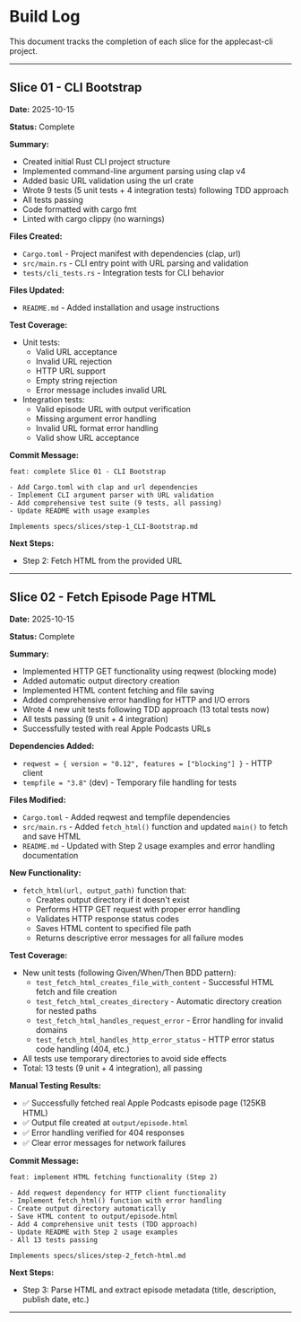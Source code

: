 # Build Log

This document tracks the completion of each slice for the applecast-cli project.

---

## Slice 01 - CLI Bootstrap

**Date:** 2025-10-15

**Status:** Complete

**Summary:**
- Created initial Rust CLI project structure
- Implemented command-line argument parsing using clap v4
- Added basic URL validation using the url crate
- Wrote 9 tests (5 unit tests + 4 integration tests) following TDD approach
- All tests passing
- Code formatted with cargo fmt
- Linted with cargo clippy (no warnings)

**Files Created:**
- `Cargo.toml` - Project manifest with dependencies (clap, url)
- `src/main.rs` - CLI entry point with URL parsing and validation
- `tests/cli_tests.rs` - Integration tests for CLI behavior

**Files Updated:**
- `README.md` - Added installation and usage instructions

**Test Coverage:**
- Unit tests:
  - Valid URL acceptance
  - Invalid URL rejection
  - HTTP URL support
  - Empty string rejection
  - Error message includes invalid URL
- Integration tests:
  - Valid episode URL with output verification
  - Missing argument error handling
  - Invalid URL format error handling
  - Valid show URL acceptance

**Commit Message:**
```
feat: complete Slice 01 - CLI Bootstrap

- Add Cargo.toml with clap and url dependencies
- Implement CLI argument parser with URL validation
- Add comprehensive test suite (9 tests, all passing)
- Update README with usage examples

Implements specs/slices/step-1_CLI-Bootstrap.md
```

**Next Steps:**
- Step 2: Fetch HTML from the provided URL

---

## Slice 02 - Fetch Episode Page HTML

**Date:** 2025-10-15

**Status:** Complete

**Summary:**
- Implemented HTTP GET functionality using reqwest (blocking mode)
- Added automatic output directory creation
- Implemented HTML content fetching and file saving
- Added comprehensive error handling for HTTP and I/O errors
- Wrote 4 new unit tests following TDD approach (13 total tests now)
- All tests passing (9 unit + 4 integration)
- Successfully tested with real Apple Podcasts URLs

**Dependencies Added:**
- `reqwest = { version = "0.12", features = ["blocking"] }` - HTTP client
- `tempfile = "3.8"` (dev) - Temporary file handling for tests

**Files Modified:**
- `Cargo.toml` - Added reqwest and tempfile dependencies
- `src/main.rs` - Added `fetch_html()` function and updated `main()` to fetch and save HTML
- `README.md` - Updated with Step 2 usage examples and error handling documentation

**New Functionality:**
- `fetch_html(url, output_path)` function that:
  - Creates output directory if it doesn't exist
  - Performs HTTP GET request with proper error handling
  - Validates HTTP response status codes
  - Saves HTML content to specified file path
  - Returns descriptive error messages for all failure modes

**Test Coverage:**
- New unit tests (following Given/When/Then BDD pattern):
  - `test_fetch_html_creates_file_with_content` - Successful HTML fetch and file creation
  - `test_fetch_html_creates_directory` - Automatic directory creation for nested paths
  - `test_fetch_html_handles_request_error` - Error handling for invalid domains
  - `test_fetch_html_handles_http_error_status` - HTTP error status code handling (404, etc.)
- All tests use temporary directories to avoid side effects
- Total: 13 tests (9 unit + 4 integration), all passing

**Manual Testing Results:**
- ✅ Successfully fetched real Apple Podcasts episode page (125KB HTML)
- ✅ Output file created at `output/episode.html`
- ✅ Error handling verified for 404 responses
- ✅ Clear error messages for network failures

**Commit Message:**
```
feat: implement HTML fetching functionality (Step 2)

- Add reqwest dependency for HTTP client functionality
- Implement fetch_html() function with error handling
- Create output directory automatically
- Save HTML content to output/episode.html
- Add 4 comprehensive unit tests (TDD approach)
- Update README with Step 2 usage examples
- All 13 tests passing

Implements specs/slices/step-2_fetch-html.md
```

**Next Steps:**
- Step 3: Parse HTML and extract episode metadata (title, description, publish date, etc.)

---

